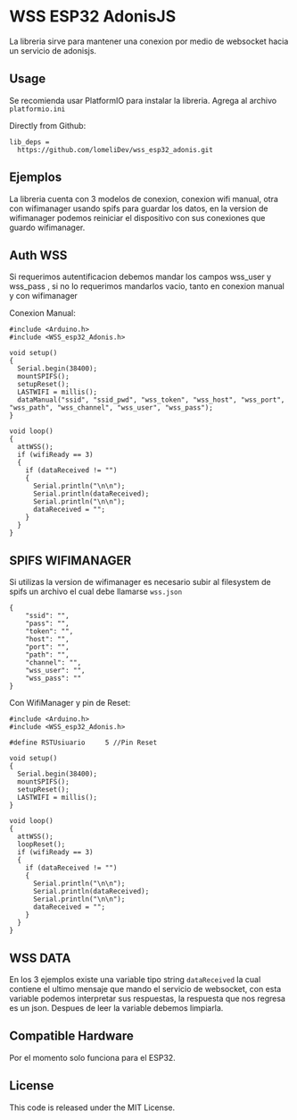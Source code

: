 # WSS ESP32 AdonisJS

La libreria sirve para mantener una conexion por medio de websocket hacia un servicio de adonisjs.



## Usage

Se recomienda usar PlatformIO para instalar la libreria. Agrega al archivo `platformio.ini`


Directly from Github:

```
lib_deps =
  https://github.com/lomeliDev/wss_esp32_adonis.git
```

## Ejemplos

La libreria cuenta con 3 modelos de conexion, conexion wifi manual, otra con wifimanager usando spifs para guardar los datos, en la version de wifimanager podemos reiniciar el dispositivo  con sus conexiones que guardo wifimanager.

## Auth WSS
Si requerimos autentificacion debemos mandar los campos wss_user y wss_pass , si no lo requerimos mandarlos vacio, tanto en conexion manual y con wifimanager

Conexion Manual:

```
#include <Arduino.h>
#include <WSS_esp32_Adonis.h>

void setup()
{
  Serial.begin(38400);
  mountSPIFS();
  setupReset();
  LASTWIFI = millis();
  dataManual("ssid", "ssid_pwd", "wss_token", "wss_host", "wss_port", "wss_path", "wss_channel", "wss_user", "wss_pass");
}

void loop()
{
  attWSS();
  if (wifiReady == 3)
  {
    if (dataReceived != "")
    {
      Serial.println("\n\n");
      Serial.println(dataReceived);
      Serial.println("\n\n");
      dataReceived = "";
    }
  }
}
```

## SPIFS WIFIMANAGER
Si utilizas la version de wifimanager es necesario subir al filesystem de spifs un archivo el cual debe llamarse `wss.json`

```
{
    "ssid": "",
    "pass": "",
    "token": "",
    "host": "",
    "port": "",
    "path": "",
    "channel": "",
    "wss_user": "",
    "wss_pass": ""    
}
```

Con WifiManager y pin de Reset:

```
#include <Arduino.h>
#include <WSS_esp32_Adonis.h>

#define RSTUsiuario     5 //Pin Reset

void setup()
{
  Serial.begin(38400);
  mountSPIFS();
  setupReset();
  LASTWIFI = millis();
}

void loop()
{
  attWSS();
  loopReset();
  if (wifiReady == 3)
  {
    if (dataReceived != "")
    {
      Serial.println("\n\n");
      Serial.println(dataReceived);
      Serial.println("\n\n");
      dataReceived = "";
    }
  }
}
```


## WSS DATA
En los 3 ejemplos existe una variable tipo string `dataReceived` la cual contiene el ultimo mensaje que mando el servicio de websocket, con esta variable podemos interpretar sus respuestas, la respuesta que nos regresa es un json. Despues de leer la variable debemos limpiarla.



## Compatible Hardware

Por el momento solo funciona para el ESP32.

## License

This code is released under the MIT License.


